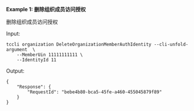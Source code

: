 **Example 1: 删除组织成员访问授权**

删除组织成员访问授权

Input: 

```
tccli organization DeleteOrganizationMemberAuthIdentity --cli-unfold-argument  \
    --MemberUin 11111111111 \
    --IdentityId 11
```

Output: 
```
{
    "Response": {
        "RequestId": "bebe4b80-bca5-45fe-a460-455045879f89"
    }
}
```

